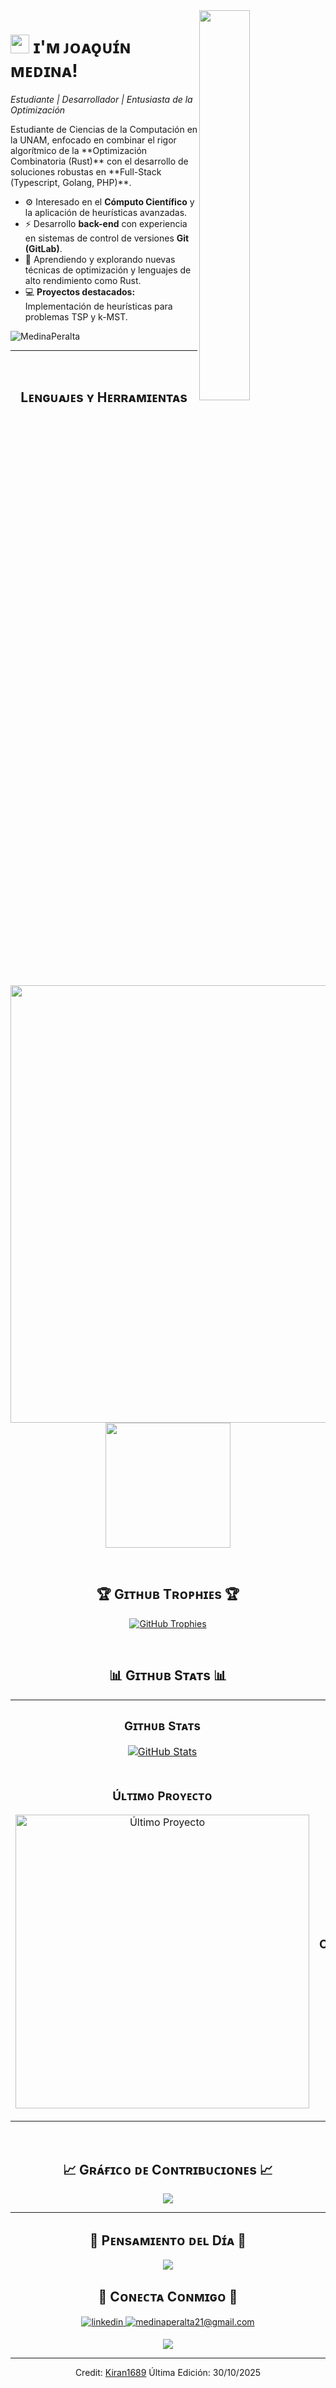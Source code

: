 <div>
  <img align="right" width="40%" src="https://owlbertsio-resized.s3.amazonaws.com/Popper.psd.full.png">
</div>

# <img src="https://emojis.slackmojis.com/emojis/images/1531849430/4246/blob-sunglasses.gif?1531849430" width="30"/> ɪ'ᴍ ᴊᴏᴀǫᴜɪ́ɴ ᴍᴇᴅɪɴᴀ! 
*Estudiante | Desarrollador | Entusiasta de la Optimización*
<br /> 

<p align="left">Estudiante de Ciencias de la Computación en la UNAM, enfocado en combinar el rigor algorítmico de la **Optimización Combinatoria (Rust)** con el desarrollo de soluciones robustas en **Full-Stack (Typescript, Golang, PHP)**.</p>

- ⚙️ Interesado en el **Cómputo Científico** y la aplicación de heurísticas avanzadas.
- ⚡️ Desarrollo **back-end** con experiencia en sistemas de control de versiones **Git (GitLab)**.
- 🌱 Aprendiendo y explorando nuevas técnicas de optimización y lenguajes de alto rendimiento como Rust.
- 💻 **Proyectos destacados:** Implementación de heurísticas para problemas TSP y k-MST.
<p align="left">
  <img src="https://komarev.com/ghpvc/?username=MedinaPeralta&label=Profile%20views&color=003366&style=for-the-badge&logo=github" alt="MedinaPeralta" style="padding-right:20px;" />
</p>

---
<br />

<h2 align="center">Lᴇɴɢᴜᴀᴊᴇs ʏ Hᴇʀʀᴀᴍɪᴇɴᴛᴀs</h2> 
<p align="center">
<img width="700px" src="https://skillicons.dev/icons?i=java,js,ts,go,php,c,html,css,mysql,mongodb,rust,py,vscode,git,github,latex,gimp&perline=10" />
<img width="200px" src="https://skillicons.dev/icons?i=coq,haskell&perline=10" />
</p>
<br />


<h2 align="center">🏆 Gɪᴛʜᴜʙ Tʀᴏᴘʜɪᴇs 🏆</h2>
<p align="center">
  <a href="https://github.com/MedinaPeraltaJoaquin/github-profile-trophy">
    <img src="https://github-profile-trophy.vercel.app/?username=MedinaPeraltaJoaquin&row=2&column=6&margin-w=20&margin-h=20&theme=darkhub" alt="GitHub Trophies">
  </a>
</p>
<br />

<h2 align="center">📊 Gɪᴛʜᴜʙ Sᴛᴀᴛs 📊</h2>

<table width="100%">
  <tr>
    <td width="50%">
      <h3 align="center"><strong>Gɪᴛʜᴜʙ Sᴛᴀᴛs</strong></h3>
      <p align="center">
        <a href="https://github.com/MedinaPeralta">
          <img align="center" src="https://github-readme-stats.vercel.app/api?username=MedinaPeraltaJoaquin&count_private=true&show_icons=true&theme=nightowl" alt="GitHub Stats" />
        </a>
      </p>
    </td>
    <td width="50%">
      <h3 align="center"><strong>Sᴛʀᴇᴀᴋ Sᴛᴀᴛs</strong></h3>
      <p align="center">
        <a href="https://github.com/MedinaPeralta">
          <img align="center" src="https://streak-stats.demolab.com?user=MedinaPeraltaJoaquin" alt="Streak Stats" />
        </a>
      </p>
    </td>
  </tr>
  <tr>
    <td width="50%">
      <h3 align="center"><strong>Úʟᴛɪᴍᴏ Pʀᴏʏᴇᴄᴛᴏ</strong></h3>
      <p align="center">
        <a href="https://github.com/MedinaPeraltaJoaquin/k-MST"> 
          <img align="center" 
               width="470" 
               src="https://github-readme-stats.vercel.app/api/pin/?username=MedinaPeraltaJoaquin&repo=k-MST&theme=nightowl&show_owner=true" 
               alt="Último Proyecto"/> 
        </a>
    </td>
    <td width="50%">
      <h3 align="center"><strong>Mᴇᴊᴏʀᴇs Cᴏɴᴛʀɪʙᴜᴄɪᴏɴᴇs</strong></h3>
      <p align="center">
        <a href="https://github.com/MedinaPeralta">
          <img align="center" src="https://github-contributor-stats.vercel.app/api?username=MedinaPeraltaJoaquin&limit=3&&theme=nightowl&show_owner=true&combine_all_yearly_contributions=true" alt="Top Repo" />
        </a>
      </p>
    </td>
  </tr>
</table>
<br />

<h2 align="center">📈 Gʀᴀ́ғɪᴄᴏ ᴅᴇ Cᴏɴᴛʀɪʙᴜᴄɪᴏɴᴇs 📈</h2>
<div align="center">
    <img src="https://github-readme-activity-graph.vercel.app/graph?username=MedinaPeraltaJoaquin&bg_color=011627&color=79d3c3&line=c792ea&point=ffeb95&area=true&hide_border=false" border-radius="15">
</div>

---

<h2 align="center">🌟 Pᴇɴsᴀᴍɪᴇɴᴛᴏ ᴅᴇʟ Dɪ́ᴀ 🌟</h2>

<!--STARTS_HERE_QUOTE_CARD-->
<p align="center">
    <img src="https://readme-daily-quotes.vercel.app/api?author=Yanni&quote=Music%20is%20like%20creating%20an%20emotional%20painting.%20The%20sounds%20are%20the%20colors.&theme=dark&bg_color=011627&author_color=ffeb95">
</p>
<!--ENDS_HERE_QUOTE_CARD-->

<h2 align="center">🤝 Cᴏɴᴇᴄᴛᴀ Cᴏɴᴍɪɢᴏ 🤝 </h2>
<div align="center">
 <a href="https://www.linkedin.com/in/joaquin-medina-peralta-a784852a9/" target="_blank"> <img src=https://img.shields.io/badge/linkedin-%231E77B5.svg?&style=for-the-badge&logo=linkedin&logoColor=white alt=linkedin style="margin-bottom: 5px;" />
</a>
  
<a href="mailto:medinaperalta21@gmail.com" target="_blank">
<img src="https://img.shields.io/badge/Gmail-D14836?style=for-the-badge&logo=gmail&logoColor=white" alt=medinaperalta21@gmail.com mail style="margin-bottom: 5px;" />
</a>

<p align="center">
  <img src="https://capsule-render.vercel.app/api?type=waving&color=gradient&height=65&section=footer"/>
</p>

------


Credit: [Kiran1689](https://github.com/Kiran1689)
Última Edición: 30/10/2025

